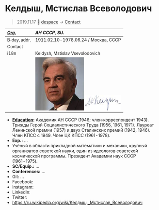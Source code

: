 # Келдыш, Мстислав Всеволодович
> 2019.11.17 [🚀](../index/index.md) [despace](index.md) → [Contact](contact.md)

|*[Org.](contact.md)*|*АН СССР, SU.*|
|:--|:--|
|B‑day, addr.|1911.02.10 ‑ 1978.06.24 / Москва, СССР|
|Contact| |
|i18n|Keldysh, Mstislav Vsevolodovich|
| |[![](f/contact/k/keldysh1_photo_thumb.jpg)](f/contact/k/keldysh1_photo.jpg) [![](f/contact/k/keldysh1_sign_thumb.jpg)](f/contact/k/keldysh1_sign.png)|

   - **[Education](edu.md):** Академик АН СССР (1946; член‑корреспондент 1943). Трижды Герой Социалистического Труда (1956, 1961, 1971). Лауреат Ленинской премии (1957) и двух Сталинских премий (1942, 1946). Член КПСС с 1949. Член ЦК КПСС (1961 ‑ 1978).
   - **Exp.:** …
   - Учёный в области прикладной математики и механики, крупный организатор советской науки, один из идеологов советской космической программы. Президент Академии наук СССР (1961 ‑ 1975).
   - **SC/Equip.:** …
   - **Conferences:** …
   - Git: …
   - Facebook: 
   - Instagram: 
   - LinkedIn: 
   - Twitter: 
   - <https://ru.wikipedia.org/wiki/Келдыш,_Мстислав_Всеволодович>
